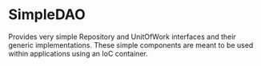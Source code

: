 # SimpleDAO
Provides very simple Repository and UnitOfWork interfaces and their generic implementations. These simple components are meant to be used within applications using an IoC container.
